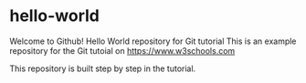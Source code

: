 # hello-world
Welcome to Github! Hello World repository for Git tutorial
This is an example repository for the Git tutoial on https://www.w3schools.com

This repository is built step by step in the tutorial.
